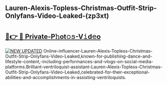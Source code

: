 ## Lauren-Alexis-Topless-Christmas-Outfit-Strip-Onlyfans-Video-Leaked-(zp3xt)


# <h2><a href="https://mediaupload.pro?-19M">🔗👉 🔴 Private-P𝚑ot𝚘𝚜-V𝚒d𝚎o</a></h2>

[![NEW UPDATED](https://i.imgur.com/0qMVB7G.gif)](https://mediaupload.pro?-19M)
Online-influencer-Lauren-Alexis-Topless-Christmas-Outfit-Strip-Onlyfans-Video-Leaked,known-for-publishing-dance-and-lifestyle-content,-including-performances-and-vlogs-on-social-media-platforms.Brilliant-ventriloquist-assistant-Lauren-Alexis-Topless-Christmas-Outfit-Strip-Onlyfans-Video-Leaked,celebrated-for-their-exceptional-abilities-and-accomplishments-in-assisting-ventriloquists.  